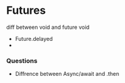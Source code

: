 # Futures

diff between void and future void

- Future.delayed
- 




### Questions 

- Diffrence between Async/await and .then